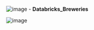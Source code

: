 ![image](https://github.com/menout1/databricks_breweries/assets/58555709/60b46ced-20f7-4e57-a4cf-0985626eb22c) - <b> Databricks_Breweries </b>


![image](https://github.com/menout1/databricks_breweries/assets/58555709/d02267b8-e62e-43bd-ab57-710490615a77)
